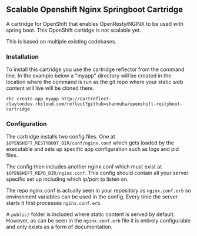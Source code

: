 ## Scalable Openshift Nginx Springboot Cartridge

A cartridge for OpenShift that enables OpenResty/NGINX to be used with spring boot. This OpenShift cartidge is not scalable yet.

This is based on multiple existing codebases.

### Installation

To install this cartridge you use the cartridge reflector from the command line. In the example below a "myapp" directory will be created in the location where the command is run as the git repo where your static web content will live will be cloned there.

	rhc create-app myapp http://cartreflect-claytondev.rhcloud.com/reflect?github=shanmuha/openshift-restyboot-cartridge


### Configuration

The cartridge installs two config files. One at <code>$OPENSHIFT_RESTYBOOT_DIR/conf/nginx.conf</code> which gets loaded by the executable
and sets up specific app configuration such as logs and pid files.

The config then includes another nginx.conf which must exist at <code>$OPENSHIFT_REPO_DIR/nginx.conf</code>. This config should
contain all your server specific set up including which ip/port to listen on.

The repo nginx.conf is actually seen in your repository as <code>nginx.conf.erb</code> so environment variables can be used
in the config. Every time the server starts it first processes <code>nginx.conf.erb</code>.


A <code>public/</code> folder is included where static content is served by default. However, as can be seen in the <code>nginx.conf.erb</code> file it
is entirely configurable and only exists as a form of documentation.
